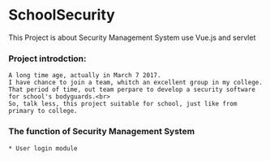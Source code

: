 # SchoolSecurity
This Project is about Security Management System use Vue.js and servlet


### Project introdction:
	A long time age, actually in March 7 2017. 
	I have chance to join a team, whitch an excellent group in my college.
	That period of time, out team perpare to develop a security software for school's bodyguards.<br> 
	So, talk less, this project suitable for school, just like from primary to college.
	
### The function of Security Management System	
	* User login module
	
	
